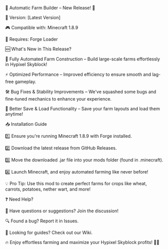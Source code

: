 🌾 Automatic Farm Builder – New Release! 🌾

🚀 Version: [Latest Version]

🎮 Compatible with: Minecraft 1.8.9

🔧 Requires: Forge Loader


🆕 What's New in This Release?


🌟 Fully Automated Farm Construction – Build large-scale farms effortlessly in Hypixel Skyblock!

⚡ Optimized Performance – Improved efficiency to ensure smooth and lag-free gameplay.

🛠️ Bug Fixes & Stability Improvements – We've squashed some bugs and fine-tuned mechanics to enhance your experience.

💾 Better Save & Load Functionality – Save your farm layouts and load them anytime!


📥 Installation Guide



1️⃣ Ensure you're running Minecraft 1.8.9 with Forge installed.

2️⃣ Download the latest release from GitHub Releases.

3️⃣ Move the downloaded .jar file into your mods folder (found in .minecraft).

4️⃣ Launch Minecraft, and enjoy automated farming like never before!


💡 Pro Tip: Use this mod to create perfect farms for crops like wheat, carrots, potatoes, nether wart, and more!


❓ Need Help?

💬 Have questions or suggestions? Join the discussion!

🔍 Found a bug? Report it in Issues.

📖 Looking for guides? Check out our Wiki.


🔥 Enjoy effortless farming and maximize your Hypixel Skyblock profits! 🌱✨


